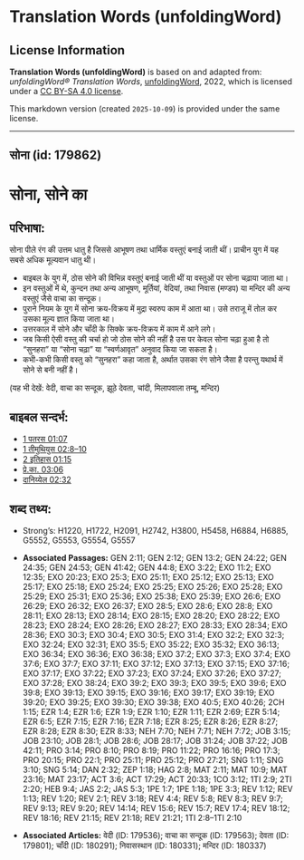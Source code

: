 # Translation Words (unfoldingWord)

## License Information

**Translation Words (unfoldingWord)** is based on and adapted from: _unfoldingWord® Translation Words_, [unfoldingWord](https://unfoldingword.org/utw), 2022, which is licensed under a [CC BY-SA 4.0 license](https://creativecommons.org/licenses/by-sa/4.0/legalcode.en).

This markdown version (created `2025-10-09`) is provided under the same license.



--------------------------------

## सोना (id: 179862)

सोना, सोने का
=============

परिभाषा:
--------

सोना पीले रंग की उत्तम धातु है जिससे आभूषण तथा धार्मिक वस्तुएं बनाई जाती थीं। प्राचीन युग में यह सबसे अधिक मूल्यवान धातु थी।

* बाइबल के युग में, ठोस सोने की विभिन्न वस्तुएं बनाई जाती थीं या वस्तुओं पर सोना चढ़ाया जाता था।
* इन वस्तुओं में थे, कुन्दन तथा अन्य आभूषण, मूर्तियां, वेदियां, तथा निवास (मण्डप) या मन्दिर की अन्य वस्तुएं जैसे वाचा का सन्दूक।
* पुराने नियम के युग में सोना क्रय\-विक्रय में मुद्रा स्वरुप काम में आता था। उसे तराजू में तोल कर उसका मूल्य ज्ञात किया जाता था।
* उत्तरकाल में सोने और चाँदी के सिक्के क्रय\-विक्रय में काम में आने लगे।
* जब किसी ऐसी वस्तु की चर्चा हो जो ठोस सोने की नहीं है उस पर केवल सोना चढ़ा हुआ है तो “सुनहरा” या “सोना चढ़ा” या “स्वर्णआवृत” अनुवाद किया जा सकता है।
* कभी\-कभी किसी वस्तु को “सुनहरा” कहा जाता है, अर्थात उसका रंग सोने जैसा है परन्तु यथार्थ में सोने से बनी नहीं है।

(यह भी देखें: वेदी, वाचा का सन्दूक, झूठे देवता, चांदी, मिलापवाला तम्बू, मन्दिर)

बाइबल सन्दर्भ:
--------------

* [1 पतरस 01:07](https://ref.ly/1Pet0:0)
* [1 तीमुथियुस 02:8–10](https://ref.ly/1Tim0:0)
* [2 इतिहास 01:15](https://ref.ly/2Chr0:0)
* [प्रे.का. 03:06](https://ref.ly/Acts3:6)
* [दानिय्येल 02:32](https://ref.ly/Dan2:32)

शब्द तथ्य:
----------

* Strong’s: H1220, H1722, H2091, H2742, H3800, H5458, H6884, H6885, G5552, G5553, G5554, G5557

* **Associated Passages:** GEN 2:11; GEN 2:12; GEN 13:2; GEN 24:22; GEN 24:35; GEN 24:53; GEN 41:42; GEN 44:8; EXO 3:22; EXO 11:2; EXO 12:35; EXO 20:23; EXO 25:3; EXO 25:11; EXO 25:12; EXO 25:13; EXO 25:17; EXO 25:18; EXO 25:24; EXO 25:25; EXO 25:26; EXO 25:28; EXO 25:29; EXO 25:31; EXO 25:36; EXO 25:38; EXO 25:39; EXO 26:6; EXO 26:29; EXO 26:32; EXO 26:37; EXO 28:5; EXO 28:6; EXO 28:8; EXO 28:11; EXO 28:13; EXO 28:14; EXO 28:15; EXO 28:20; EXO 28:22; EXO 28:23; EXO 28:24; EXO 28:26; EXO 28:27; EXO 28:33; EXO 28:34; EXO 28:36; EXO 30:3; EXO 30:4; EXO 30:5; EXO 31:4; EXO 32:2; EXO 32:3; EXO 32:24; EXO 32:31; EXO 35:5; EXO 35:22; EXO 35:32; EXO 36:13; EXO 36:34; EXO 36:36; EXO 36:38; EXO 37:2; EXO 37:3; EXO 37:4; EXO 37:6; EXO 37:7; EXO 37:11; EXO 37:12; EXO 37:13; EXO 37:15; EXO 37:16; EXO 37:17; EXO 37:22; EXO 37:23; EXO 37:24; EXO 37:26; EXO 37:27; EXO 37:28; EXO 38:24; EXO 39:2; EXO 39:3; EXO 39:5; EXO 39:6; EXO 39:8; EXO 39:13; EXO 39:15; EXO 39:16; EXO 39:17; EXO 39:19; EXO 39:20; EXO 39:25; EXO 39:30; EXO 39:38; EXO 40:5; EXO 40:26; 2CH 1:15; EZR 1:4; EZR 1:6; EZR 1:9; EZR 1:10; EZR 1:11; EZR 2:69; EZR 5:14; EZR 6:5; EZR 7:15; EZR 7:16; EZR 7:18; EZR 8:25; EZR 8:26; EZR 8:27; EZR 8:28; EZR 8:30; EZR 8:33; NEH 7:70; NEH 7:71; NEH 7:72; JOB 3:15; JOB 23:10; JOB 28:1; JOB 28:6; JOB 28:17; JOB 31:24; JOB 37:22; JOB 42:11; PRO 3:14; PRO 8:10; PRO 8:19; PRO 11:22; PRO 16:16; PRO 17:3; PRO 20:15; PRO 22:1; PRO 25:11; PRO 25:12; PRO 27:21; SNG 1:11; SNG 3:10; SNG 5:14; DAN 2:32; ZEP 1:18; HAG 2:8; MAT 2:11; MAT 10:9; MAT 23:16; MAT 23:17; ACT 3:6; ACT 17:29; ACT 20:33; 1CO 3:12; 1TI 2:9; 2TI 2:20; HEB 9:4; JAS 2:2; JAS 5:3; 1PE 1:7; 1PE 1:18; 1PE 3:3; REV 1:12; REV 1:13; REV 1:20; REV 2:1; REV 3:18; REV 4:4; REV 5:8; REV 8:3; REV 9:7; REV 9:13; REV 9:20; REV 14:14; REV 15:6; REV 15:7; REV 17:4; REV 18:12; REV 18:16; REV 21:15; REV 21:18; REV 21:21; 1TI 2:8–1TI 2:10
* **Associated Articles:** वेदी (ID: 179536); वाचा का सन्दूक (ID: 179563); देवता (ID: 179801); चाँदी (ID: 180291); निवासस्थान (ID: 180331); मन्दिर (ID: 180337)

